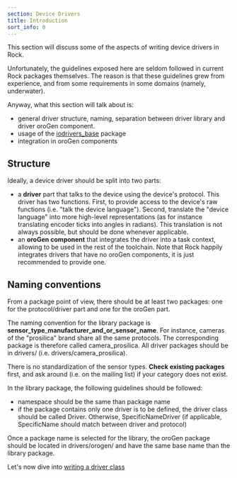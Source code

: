 ```yaml
---
section: Device Drivers
title: Introduction
sort_info: 0
---
```


This section will discuss some of the aspects of writing device drivers in Rock.

Unfortunately, the guidelines exposed here are seldom followed in current Rock
packages themselves. The reason is that these guidelines grew from experience,
and from some requirements in some domains (namely, underwater).

Anyway, what this section will talk about is:

 * general driver structure, naming, separation between driver library
   and driver oroGen component.
 * usage of the
   [iodrivers_base](../../package_directory/packages/drivers/drivers_iodrivers_base/index.html)
   package
 * integration in oroGen components

Structure
---------
Ideally, a device driver should be split into two parts:

 * a __driver__ part that talks to the device using the device's protocol. This
   driver has two functions. First, to provide access to the device's raw
   functions (i.e. "talk the device language"). Second, translate the "device
   language" into more high-level representations (as for instance translating
   encoder ticks into angles in radians). This translation is not always
   possible, but should be done whenever applicable.
 * an __oroGen component__ that integrates the driver into a task context, allowing
   to be used in the rest of the toolchain. Note that Rock happily integrates
   drivers that have no oroGen components, it is just recommended to provide
   one.

Naming conventions
------------------

From a package point of view, there should be at least two packages: one for the
protocol/driver part and one for the oroGen part.

The naming convention for the library package is
__sensor_type__\___manufacturer_and_or_sensor_name__. For instance, cameras of the
"prosilica" brand share all the same protocols. The corresponding package is
therefore called camera_prosilica. All driver packages should be in drivers/
(i.e. drivers/camera_prosilica).

There is no standardization of the sensor types. __Check existing packages__
first, and ask around (i.e. on the mailing list) if your category does not
exist.

In the library package, the following guidelines should be followed:

 * namespace should be the same than package name
 * if the package contains only one driver is to be defined, the driver class
   should be called Driver. Otherwise, SpecificNameDriver (if applicable,
   SpecificName should match between driver and protocol)

Once a package name is selected for the library, the oroGen package should be
located in drivers/orogen/ and have the same base name than the library package.

Let's now dive into [writing a driver class](writing_driver.html)


